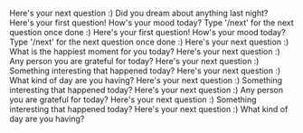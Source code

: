 Here's your next question :)
Did you dream about anything last night?
Here's your first question!
How's your mood today? 
Type '/next' for the next question once done :)
Here's your first question!
How's your mood today? 
Type '/next' for the next question once done :)
Here's your next question :)
What is the happiest moment for you today?
Here's your next question :)
Any person you are grateful for today?
Here's your next question :)
Something interesting that happened today?
Here's your next question :)
What kind of day are you having?
Here's your next question :)
Something interesting that happened today?
Here's your next question :)
Any person you are grateful for today?
Here's your next question :)
Something interesting that happened today?
Here's your next question :)
What kind of day are you having?